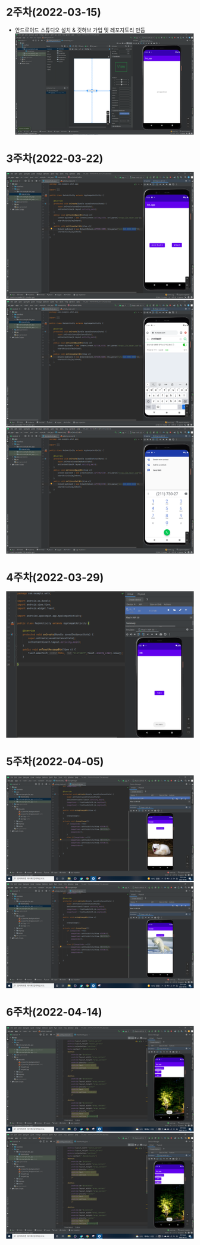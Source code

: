 # 2주차(2022-03-15)
- 안드로이드 스튜디오 설치 & 깃허브 가입 및 레포지토리 만듬
<img width="" height="" src="./png/2st.png"></img>

# 3주차(2022-03-22)
<img width="" height="" src="./png/3st2.png"></img>
<img width="" height="" src="./png/3st.png"></img>
<img width="" height="" src="./png/3st1.png"></img>

# 4주차(2022-03-29)
<img width="" height="" src="./png/4th.png"></img>

# 5주차(2022-04-05)
<img width="" height="" src="./png/5st.PNG"></img>
<img width="" height="" src="./png/5st_1.PNG"></img>

# 6주차(2022-04-14)
<img width="" height="" src="./png/6st_Width.png"></img>
<img width="" height="" src="./png/6st_Height.png"></img>
